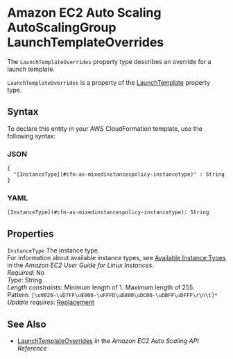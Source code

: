 # Amazon EC2 Auto Scaling AutoScalingGroup LaunchTemplateOverrides<a name="aws-properties-autoscaling-autoscalinggroup-launchtemplateoverrides"></a>

<a name="aws-properties-autoscaling-autoscalinggroup-launchtemplateoverrides-description"></a>The `LaunchTemplateOverrides` property type describes an override for a launch template\.

<a name="aws-properties-autoscaling-autoscalinggroup-launchtemplateoverrides-inheritance"></a> `LaunchTemplateOverrides` is a property of the [LaunchTemplate](aws-properties-autoscaling-autoscalinggroup-launchtemplate.md) property type\.

## Syntax<a name="aws-properties-autoscaling-autoscalinggroup-launchtemplateoverrides-syntax"></a>

To declare this entity in your AWS CloudFormation template, use the following syntax:

### JSON<a name="aws-properties-autoscaling-autoscalinggroup-launchtemplateoverrides-syntax.json"></a>

```
{
  "[InstanceType](#cfn-as-mixedinstancespolicy-instancetype)" : String
}
```

### YAML<a name="aws-properties-autoscaling-autoscalinggroup-launchtemplateoverrides-syntax.yaml"></a>

```
[InstanceType](#cfn-as-mixedinstancespolicy-instancetype): String
```

## Properties<a name="aws-properties-autoscaling-autoscalinggroup-launchtemplateoverrides-properties"></a>

`InstanceType`  <a name="cfn-as-mixedinstancespolicy-instancetype"></a>
The instance type\.  
For information about available instance types, see [Available Instance Types](https://docs.aws.amazon.com/AWSEC2/latest/UserGuide/instance-types.html#AvailableInstanceTypes) in the *Amazon EC2 User Guide for Linux Instances\.*  
*Required*: No  
*Type*: String  
*Length constraints*: Minimum length of 1\. Maximum length of 255\.  
Pattern: `[\u0020-\uD7FF\uE000-\uFFFD\uD800\uDC00-\uDBFF\uDFFF\r\n\t]*`  
*Update requires*: [Replacement](using-cfn-updating-stacks-update-behaviors.md#update-replacement)

## See Also<a name="aws-properties-autoscaling-autoscalinggroup-launchtemplateoverrides-seealso"></a>
+ [LaunchTemplateOverrides](https://docs.aws.amazon.com/autoscaling/ec2/APIReference/API_LaunchTemplateOverrides.html) in the *Amazon EC2 Auto Scaling API Reference*